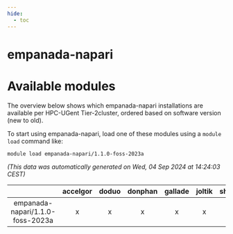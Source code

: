 ```yaml
---
hide:
  - toc
---
```


empanada-napari
===============

# Available modules


The overview below shows which empanada-napari installations are available per HPC-UGent Tier-2cluster, ordered based on software version (new to old).

To start using empanada-napari, load one of these modules using a `module load` command like:

```shell
module load empanada-napari/1.1.0-foss-2023a
```

*(This data was automatically generated on Wed, 04 Sep 2024 at 14:24:03 CEST)*  

| |accelgor|doduo|donphan|gallade|joltik|shinx|skitty|
| :---: | :---: | :---: | :---: | :---: | :---: | :---: | :---: |
|empanada-napari/1.1.0-foss-2023a|x|x|x|x|x|-|x|
